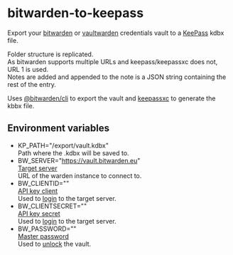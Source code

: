 # bitwarden-to-keepass
Export your [bitwarden](https://bitwarden.com/) or [vaultwarden](https://github.com/dani-garcia/vaultwarden) credentials vault to a [KeePass](https://keepass.info/) kdbx file.

Folder structure is replicated.\
As bitwarden supports multiple URLs and keepass/keepassxc does not, URL 1 is used.\
Notes are added and appended to the note is a JSON string containing the rest of the entry.

Uses [@bitwarden/cli](https://bitwarden.com/help/cli/) to export the vault and [keepassxc](https://github.com/keepassxreboot/keepassxc/blob/develop/docs/man/keepassxc-cli.1.adoc) to generate the kbbx file.

## Environment variables
- KP_PATH="/export/vault.kdbx"\
Path where the .kdbx will be saved to.
- BW_SERVER="https://vault.bitwarden.eu" \
[Target server](https://bitwarden.com/help/change-client-environment/#cli)\
URL of the warden instance to connect to.
- BW_CLIENTID=""\
[API key client](https://bitwarden.com/help/personal-api-key/)\
Used to [login](https://bitwarden.com/help/directory-sync-cli/#login) to the target server.
- BW_CLIENTSECRET=""\
[API key secret](https://bitwarden.com/help/personal-api-key/)\
Used to [login](https://bitwarden.com/help/directory-sync-cli/#login) to the target server.
- BW_PASSWORD=""\
[Master password](https://bitwarden.com/help/master-password/)\
Used to [unlock](https://bitwarden.com/help/unlock-with-pin/#unlocking) the vault.